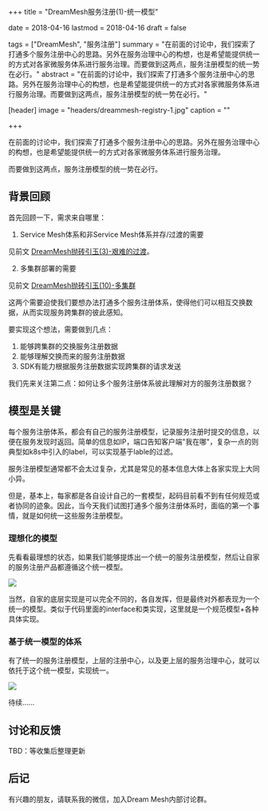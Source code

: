 +++
title = "DreamMesh服务注册(1)-统一模型"

date = 2018-04-16
lastmod = 2018-04-16
draft = false

tags = ["DreamMesh", "服务注册"]
summary = "在前面的讨论中，我们探索了打通多个服务注册中心的思路。另外在服务治理中心的构想，也是希望能提供统一的方式对各家微服务体系进行服务治理。而要做到这两点，服务注册模型的统一势在必行。"
abstract = "在前面的讨论中，我们探索了打通多个服务注册中心的思路。另外在服务治理中心的构想，也是希望能提供统一的方式对各家微服务体系进行服务治理。而要做到这两点，服务注册模型的统一势在必行。"

[header]
image = "headers/dreammesh-registry-1.jpg"
caption = ""

+++

在前面的讨论中，我们探索了打通多个服务注册中心的思路。另外在服务治理中心的构想，也是希望能提供统一的方式对各家微服务体系进行服务治理。

而要做到这两点，服务注册模型的统一势在必行。

## 背景回顾

首先回顾一下，需求来自哪里：

1. Service Mesh体系和非Service Mesh体系并存/过渡的需要

  见前文 [DreamMesh抛砖引玉(3)-艰难的过渡](../201802-dreammesh-brainstorm-transition/)。

2. 多集群部署的需要

  见前文 [DreamMesh抛砖引玉(10)-多集群](../201804-dreammesh-brainstorm-mutiple-cluster/)

这两个需要迫使我们要想办法打通多个服务注册体系，使得他们可以相互交换数据，从而实现服务跨集群的彼此感知。

要实现这个想法，需要做到几点：

1. 能够跨集群的交换服务注册数据
2. 能够理解交换而来的服务注册数据
3. SDK有能力根据服务注册数据实现跨集群的请求发送

我们先来关注第二点：如何让多个服务注册体系彼此理解对方的服务注册数据？

## 模型是关键

每个服务注册体系，都会有自己的服务注册模型，记录服务注册时提交的信息，以便在服务发现时返回。简单的信息如IP，端口告知客户端"我在哪"，复杂一点的则典型如k8s中引入的label，可以实现基于lable的过滤。

服务注册模型通常都不会太过复杂，尤其是常见的基本信息大体上各家实现上大同小异。

但是，基本上，每家都是各自设计自己的一套模型，起码目前看不到有任何规范或者协同的迹象。因此，当今天我们试图打通多个服务注册体系时，面临的第一个事情，就是如何统一这些服务注册模型。

### 理想化的模型

先看看最理想的状态，如果我们能够提炼出一个统一的服务注册模型，然后让自家的服务注册产品都遵循这个统一模型。

![](images/unified-model.jpg)

当然，自家的底层实现是可以完全不同的，各自发挥，但是最终对外都表现为一个统一的模型。类似于代码里面的interface和类实现，这里就是一个规范模型+各种具体实现。

### 基于统一模型的体系

有了统一的服务注册模型，上层的注册中心，以及更上层的服务治理中心，就可以依托于这个统一模型，实现统一。

![](images/unified-registry.jpg)

待续......

## 讨论和反馈

TBD：等收集后整理更新

## 后记

有兴趣的朋友，请联系我的微信，加入Dream Mesh内部讨论群。
